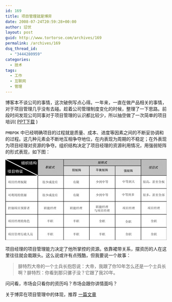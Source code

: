 ```yaml
---
id: 169
title: 项目管理就是博弈
date: 2008-07-24T20:59:28+00:00
author: 愆伏
layout: post
guid: http://www.tortorse.com/archives/169
permalink: /archives/169
dsq_thread_id:
  - "3444280959"
categories:
  - 技术
tags:
  - 工作
  - 互联网
  - 管理
---
```

博客本不谈公司的事情，这次破例写点心得。一年来，一直在做产品相关的事情，对于项目管理几乎没有去碰。趁着公司管理制度变化的时候，整理了一下思路。前段时间发现公司同事对于项目管理的认识都比较少，所以抽空做了一次简单的项目培训( [PPT下载](/wp-content/uploads/2008/07/e9a1b9e79baee7aea1e79086.zip) )

`PMBPOK` 中已经明确项目的过程就是质量、成本、进度等因素之间的不断妥协调和的过程。这几种元素会不断地互相争夺地位，在内表现为周期的不稳定；在外表现为项目经理对资源的争夺。组织结构决定了项目经理的资源利用情况，用强弱矩阵的形式表现，如下图：

![PMBOK](/wp-content/uploads/2008/07/pm-matrix.jpg)

项目经理的项目管理能力决定了他所掌控的资源。依靠裙带关系，摆资历的人在这里往往就会栽跟头。这么说或许有点残酷，但我要说一个故事：

> 腓特烈大帝的一个士兵长抱怨说：大帝，我跟了你10年怎么还是一个士兵长啊？腓特烈：你看到那只骡子没？它跟了我20年。

问问看，市场会只看你的资历吗？市场会跟你讲情面吗？

关于博弈在项目管理中的体现，推荐 [一篇文章](http://web.archive.org/web/20070527091120/http://ever2004.blogdriver.com:80/ever2004/258489.html)